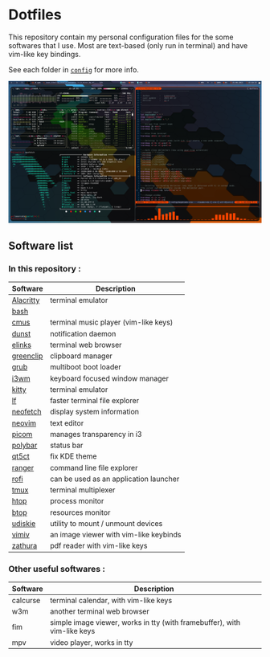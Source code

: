 # Dotfiles

This repository contain my personal configuration files for the some softwares that I use. Most are text-based (only run in terminal) and have vim-like key bindings.

See each folder in [`config`](config) for more info.

![Screenshot](screenshots/Screenshot_20230625_151834.png)

## Software list
### In this repository :
| Software                      | Description                            |
| --------                      | -----------                            |
| [Alacritty](config/alacritty) | terminal emulator                      |
| [bash](config/bash)           |                                        |
| [cmus](config/cmus)           | terminal music player (vim-like keys)  |
| [dunst](config/dunst)         | notification daemon                    |
| [elinks](config/elinks)       | terminal web browser                   |
| [greenclip](config/greenclip) | clipboard manager                      |
| [grub](config/grub)           | multiboot boot loader                  |
| [i3wm](config/i3wm)           | keyboard focused window manager        |
| [kitty](config/kitty)         | terminal emulator                      |
| [lf](config/lf)               | faster terminal file explorer          |
| [neofetch](config/neofetch)   | display system information             |
| [neovim](config/nvim)         | text editor                            |
| [picom](config/picom)         | manages transparency in i3             |
| [polybar](config/polybar)     | status bar                             |
| [qt5ct](config/qt5ct)         | fix KDE theme                          |
| [ranger](config/ranger)       | command line file explorer             |
| [rofi](config/rofi)           | can be used as an application launcher |
| [tmux](config/tmux)           | terminal multiplexer                   |
| [htop](config/top/htop)       | process monitor                        |
| [btop](config/top/btop)       | resources monitor                      |
| [udiskie](config/udiskie)     | utility to mount / unmount devices     |
| [vimiv](config/vimiv)         | an image viewer with vim-like keybinds |
| [zathura](config/zathura)     | pdf reader with vim-like keys          |

### Other useful softwares :
| Software | Description                                                                                       |
| -------- | -----------                                                                                       |
| calcurse | terminal calendar, with vim-like keys                                                             |
| w3m      | another terminal web browser                                                                      |
| fim      | simple image viewer, works in tty (with framebuffer), with vim-like keys                          |
| mpv      | video player, works in tty                                                                        |
